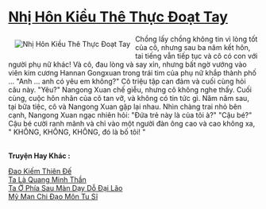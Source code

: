 <a href="https://truyentiki.com/nhi-hon-kieu-the-thuc-doat-tay.31793/" title="Nhị Hôn Kiều Thê Thực Đoạt Tay"><h1>Nhị Hôn Kiều Thê Thực Đoạt Tay</h1></a><div style="display:table"><img align="right" style="float: left; padding: 10px;" src="https://truyentiki.com/a/img/str/src/31793.jpg" alt="Nhị Hôn Kiều Thê Thực Đoạt Tay">Chồng lấy chồng không tin vì lòng tốt của cô, nhưng sau ba năm kết hôn, tai tiếng vẫn tiếp tục và cô có con với người phụ nữ khác! Và cô, đau lòng và say xỉn, nhưng bất ngờ vướng vào viên kim cương Hannan Gongxuan trong trái tim của phụ nữ khắp thành phố ... "Anh ... anh có yêu em không?" Cô triệu tập can đảm và cuối cùng hỏi câu này. "Yêu?" Nangong Xuan chế giễu, nhưng cô không nghe thấy. Cuối cùng, cuộc hôn nhân của cô tan vỡ, và không có tin tức gì. Năm năm sau, tại bữa tiệc, cô và Nangong Xuan gặp lại nhau. Nhìn chàng trai nhỏ bên cạnh, Nangong Xuan ngạc nhiên hỏi: "Đứa trẻ này là của tôi à?" "Cậu bé?" Cậu bé cười ranh mãnh và chỉ vào một người đàn ông cao và cao không xa, " KHÔNG, KHÔNG, KHÔNG, đó là bố tôi! "</div><p><br><b>Truyện Hay Khác :</b></p><a href="https://truyentiki.com/dao-kiem-thien-de.31792/" alt="Đao Kiếm Thiên Đế">Đao Kiếm Thiên Đế</a><br/><a href="https://github.com/nownovels/topcv/tree/master/truyenhay/31627/README.md" alt="Ta Là Quang Minh Thần">Ta Là Quang Minh Thần</a><br/><a href="https://wikitruyen.wordpress.com/2020/06/23/ta-o-phia-sau-man-day-do-dai-lao/" alt="Ta Ở Phía Sau Màn Dạy Dỗ Đại Lão">Ta Ở Phía Sau Màn Dạy Dỗ Đại Lão</a><br/><a href="https://wikitruyen.wordpress.com/2020/06/23/my-man-chi-dao-mon-tu-si/" alt="Mỹ Mạn Chi Đạo Môn Tu Sĩ">Mỹ Mạn Chi Đạo Môn Tu Sĩ</a><br/>